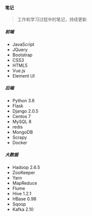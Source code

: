 #### 笔记 

> 工作和学习过程中的笔记，持续更新

##### 前端

- JavaScript
- JQuery
- Bootstrap
- CSS3
- HTML5
- Vue.js
- Element UI

##### 后端

- Python  3.6 
- Flask 
- Django 2.0.5
- Centos 7
- MySQL 8
- redis
- MongoDB
- Scrapy
- Docker

##### 大数据

- Hadoop 2.6.5
- ZooKeeper
- Yarn
- MapReduce
- Flume
- Hive 1.2.1
- HBase 0.98
- Sqoop
- Kafka 2.10

